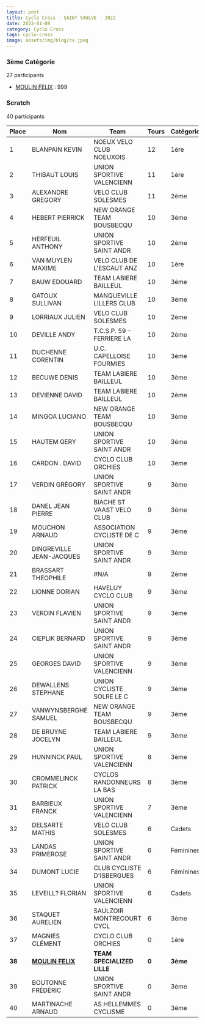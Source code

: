 ```yaml
---
layout: post
title: Cyclo Cross - SAINT SAULVE - 2022
date: 2022-01-08
category: Cyclo Cross
tags: cyclo-cross
image: assets/img/blog/cx.jpeg
---
```


### 3ème Catégorie
27 participants
- [MOULIN FELIX](https://teamspecializedlille.github.io/coureurs/moulinfelix) : 999

### Scratch
40 participants

| Place | Nom | Team | Tours | Catégorie | Temps |
|---|---|---|---|---|---|
| 1 | BLANPAIN KEVIN | NOEUX VELO CLUB NOEUXOIS | 12 | 1ère | 0:50:57 | 
| 2 | THIBAUT LOUIS | UNION SPORTIVE VALENCIENN | 11 | 1ère | 0:52:56 | 
| 3 | ALEXANDRE GREGORY | VELO CLUB SOLESMES | 11 | 2ème | 0:56:37 | 
| 4 | HEBERT PIERRICK | NEW ORANGE TEAM BOUSBECQU | 10 | 3ème | 0:51:4 | 
| 5 | HERFEUIL ANTHONY | UNION SPORTIVE SAINT ANDR | 10 | 2ème | 0:51:22 | 
| 6 | VAN MUYLEN MAXIME | VELO CLUB DE L'ESCAUT ANZ | 10 | 1ère | 0:51:51 | 
| 7 | BAUW EDOUARD | TEAM LABIERE BAILLEUL | 10 | 3ème | 0:53:4 | 
| 8 | GATOUX SULLIVAN | MANQUEVILLE LILLERS CLUB  | 10 | 3ème | 0:53:22 | 
| 9 | LORRIAUX JULIEN | VELO CLUB SOLESMES | 10 | 2ème | 0:53:28 | 
| 10 | DEVILLE ANDY | T.C.S.P. 59 - FERRIERE LA | 10 | 2ème | 0:53:49 | 
| 11 | DUCHENNE CORENTIN | U.C. CAPELLOISE FOURMIES | 10 | 3ème | 0:54:17 | 
| 12 | BECUWE DENIS | TEAM LABIERE BAILLEUL | 10 | 3ème | 0:54:23 | 
| 13 | DEVIENNE DAVID | TEAM LABIERE BAILLEUL | 10 | 2ème | 0:54:45 | 
| 14 | MINGOA LUCIANO | NEW ORANGE TEAM BOUSBECQU | 10 | 3ème | 0:55:28 | 
| 15 | HAUTEM GERY | UNION SPORTIVE SAINT ANDR | 10 | 3ème | 0:55:32 | 
| 16 | CARDON . DAVID | CYCLO CLUB ORCHIES | 10 | 3ème | 0:56:0 | 
| 17 | VERDIN GRÉGORY | UNION SPORTIVE SAINT ANDR | 9 | 3ème | 0:51:31 | 
| 18 | DANEL JEAN PIERRE | BIACHE ST VAAST VELO CLUB | 9 | 3ème | 0:52:17 | 
| 19 | MOUCHON ARNAUD | ASSOCIATION CYCLISTE DE C | 9 | 3ème | 0:52:24 | 
| 20 | DINGREVILLE JEAN-JACQUES | UNION SPORTIVE SAINT ANDR | 9 | 3ème | 0:53:15 | 
| 21 | BRASSART THEOPHILE | #N/A | 9 | 2ème | 0:54:29 | 
| 22 | LIONNE DORIAN | HAVELUY CYCLO CLUB | 9 | 3ème | 0:54:59 | 
| 23 | VERDIN FLAVIEN | UNION SPORTIVE SAINT ANDR | 9 | 3ème | 0:55:11 | 
| 24 | CIEPLIK BERNARD | UNION SPORTIVE SAINT ANDR | 9 | 3ème | 0:55:17 | 
| 25 | GEORGES DAVID | UNION SPORTIVE VALENCIENN | 9 | 3ème | 0:55:21 | 
| 26 | DEWALLENS STEPHANE | UNION CYCLISTE SOLRE LE C | 9 | 3ème | 0:56:15 | 
| 27 | VANWYNSBERGHE SAMUEL | NEW ORANGE TEAM BOUSBECQU | 9 | 3ème | 0:56:29 | 
| 28 | DE BRUYNE JOCELYN | TEAM LABIERE BAILLEUL | 9 | 3ème | 0:57:38 | 
| 29 | HUNNINCK PAUL | UNION SPORTIVE VALENCIENN | 8 | 3ème | 0:53:5 | 
| 30 | CROMMELINCK PATRICK | CYCLOS RANDONNEURS LA BAS | 8 | 3ème | 0:53:22 | 
| 31 | BARBIEUX FRANCK | UNION SPORTIVE VALENCIENN | 7 | 3ème | 0:52:7 | 
| 32 | DELSARTE MATHIS | VELO CLUB SOLESMES | 6 | Cadets | 0:35:17 | 
| 33 | LANDAS PRIMEROSE | UNION SPORTIVE SAINT ANDR | 6 | Féminines | 0:38:16 | 
| 34 | DUMONT LUCIE | CLUB CYCLISTE D'ISBERGUES | 6 | Féminines | 0:41:27 | 
| 35 | LEVEILL? FLORIAN | UNION SPORTIVE VALENCIENN | 6 | Cadets | 0:42:6 | 
| 36 | STAQUET AURELIEN | SAULZOIR MONTRECOURT CYCL | 6 | 3ème | 0:54:25 | 
| 37 | MAGNIES CLÉMENT | CYCLO CLUB ORCHIES | 0 | 1ère | 0:38:53 | 
| **38** | **[MOULIN FELIX](https://teamspecializedlille.github.io/coureurs/moulinfelix)** | **TEAM SPECIALIZED LILLE** | **0** | **3ème** | **0:38:53** | 
| 39 | BOUTONNE FRÉDÉRIC | UNION SPORTIVE SAINT ANDR | 0 | 3ème | 0:38:53 | 
| 40 | MARTINACHE ARNAUD | AS HELLEMMES CYCLISME | 0 | 3ème | 0:38:53 | 
